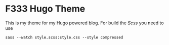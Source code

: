 # F333 Hugo Theme
This is my theme for my Hugo powered blog.
For build the _Scss_ you need to use

	sass --watch style.scss:style.css --style compressed

